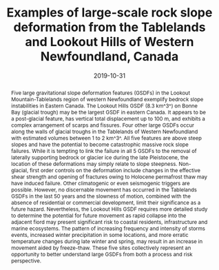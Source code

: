 ---
abstract: "Five large gravitational slope deformation features (GSDFs) in the Lookout Mountain-Tablelands region of western Newfoundland exemplify bedrock slope instabilities in Eastern Canada. The Lookout Hills GSDF (8.3 km^3^) on Bonne Bay (glacial trough) may be the largest GSDF in eastern Canada. It appears to be a post-glacial feature, has vertical total displacement up to 100 m, and exhibits a complex arrangement of scarps and fissures.  Four other large GSDFs occur along the walls of glacial troughs in the Tablelands of Western Newfoundland with estimated volumes between 1 to 2 km^3^. All five features are above steep slopes and have the potential to become catastrophic massive rock slope failures. While it is tempting to link the failure in all 5 GSDFs to the removal of laterally supporting bedrock or glacier ice during the late Pleistocene, the location of these deformations may simply relate to slope steepness. Non-glacial, first order controls on the deformation include changes in the effective shear strength and opening of fractures owing to Holocene permafrost thaw may have induced failure. Other climatogenic or even seismogenic triggers are possible.  However, no discernable movement has occurred in the Tablelands GSDFs in the last 50 years and the slowness of motion, combined with the absence of residential or commercial development, limit their significance as a future hazard. Nevertheless, the Lookout Hills GSDF requires more detailed study to determine the potential for future movement as rapid collapse into the adjacent fiord may present significant risk to coastal residents, infrastructure and marine ecosystems. The pattern of increasing frequency and intensity of storms events, increased winter precipitation in some locations, and more erratic temperature changes during late winter and spring, may result in an increase in movement aided by freeze-thaw.  These five sites collectively represent an opportunity to better understand large GSDFs from both a process and risk perspective."
authors: ["I. S. Spooner", "admin", "G. D. Osborn", "A.R. Berger", "Ian A. Brookes"]
date: "2019-10-31"
doi: ""
featured: false
image:
  caption: ""
  focal_point: ""
  preview_only: false
projects: []
publication: "Landscapes and Landforms of Eastern Canada (accepted)"
publication_short: ""
publication_types: ["2"]
summary: ""
tags: []
title: "Examples of large-scale rock slope deformation from the Tablelands and Lookout Hills of Western Newfoundland, Canada"
url_code: ""
url_dataset: ""
url_pdf: "https://www.springer.com/gp/book/9783030351359"
url_poster: ""
url_project: ""
url_slides: ""
url_source: ""
url_video: ""
---